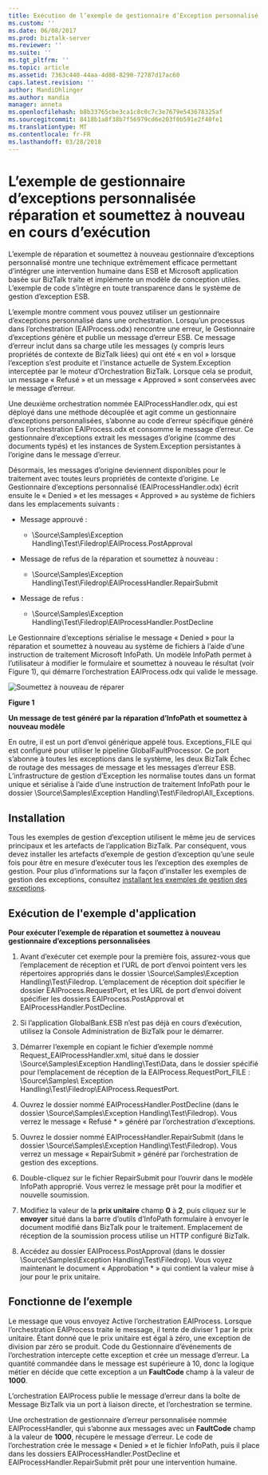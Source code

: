 ```yaml
---
title: Exécution de l’exemple de gestionnaire d’Exception personnalisé réparation et soumettez à nouveau | Documents Microsoft
ms.custom: ''
ms.date: 06/08/2017
ms.prod: biztalk-server
ms.reviewer: ''
ms.suite: ''
ms.tgt_pltfrm: ''
ms.topic: article
ms.assetid: 7363c440-44aa-4d08-8290-72787d17ac60
caps.latest.revision: ''
author: MandiOhlinger
ms.author: mandia
manager: anneta
ms.openlocfilehash: b8b33765cbe3ca1c8c0c7c3e7679e543678325af
ms.sourcegitcommit: 8418b1a8f38b7f56979cd6e203f0b591e2f40fe1
ms.translationtype: MT
ms.contentlocale: fr-FR
ms.lasthandoff: 03/28/2018
---
```

# <a name="running-the-repair-and-resubmit-custom-exception-handler-sample"></a>L’exemple de gestionnaire d’exceptions personnalisée réparation et soumettez à nouveau en cours d’exécution
L’exemple de réparation et soumettez à nouveau gestionnaire d’exceptions personnalisé montre une technique extrêmement efficace permettant d’intégrer une intervention humaine dans ESB et Microsoft application basée sur BizTalk traite et implémente un modèle de conception utiles. L’exemple de code s’intègre en toute transparence dans le système de gestion d’exception ESB.  
  
 L’exemple montre comment vous pouvez utiliser un gestionnaire d’exceptions personnalisé dans une orchestration. Lorsqu’un processus dans l’orchestration (EAIProcess.odx) rencontre une erreur, le Gestionnaire d’exceptions génère et publie un message d’erreur ESB. Ce message d’erreur inclut dans sa charge utile les messages (y compris leurs propriétés de contexte de BizTalk liées) qui ont été « en vol » lorsque l’exception s’est produite et l’instance actuelle de System.Exception interceptée par le moteur d’Orchestration BizTalk. Lorsque cela se produit, un message « Refusé » et un message « Approved » sont conservées avec le message d’erreur.  
  
 Une deuxième orchestration nommée EAIProcessHandler.odx, qui est déployé dans une méthode découplée et agit comme un gestionnaire d’exceptions personnalisées, s’abonne au code d’erreur spécifique généré dans l’orchestration EAIProcess.odx et consomme le message d’erreur. Ce gestionnaire d’exceptions extrait les messages d’origine (comme des documents typés) et les instances de System.Exception persistantes à l’origine dans le message d’erreur.  
  
 Désormais, les messages d’origine deviennent disponibles pour le traitement avec toutes leurs propriétés de contexte d’origine. Le Gestionnaire d’exceptions personnalisé (EAIProcessHandler.odx) écrit ensuite le « Denied » et les messages « Approved » au système de fichiers dans les emplacements suivants :  
  
-   Message approuvé :  
  
    -   \Source\Samples\Exception Handling\Test\Filedrop\EAIProcess.PostApproval  
  
-   Message de refus de la réparation et soumettez à nouveau :  
  
    -   \Source\Samples\Exception Handling\Test\Filedrop\EAIProcessHandler.RepairSubmit  
  
-   Message de refus :  
  
    -   \Source\Samples\Exception Handling\Test\Filedrop\EAIProcessHandler.PostDecline  
  
 Le Gestionnaire d’exceptions sérialise le message « Denied » pour la réparation et soumettez à nouveau au système de fichiers à l’aide d’une instruction de traitement Microsoft InfoPath. Un modèle InfoPath permet à l’utilisateur à modifier le formulaire et soumettez à nouveau le résultat (voir Figure 1), qui démarre l’orchestration EAIProcess.odx qui valide le message.  
  
 ![Soumettez à nouveau de réparer](../esb-toolkit/media/ch6-repairresubmit.gif "§ 6-RepairResubmit")  
  
 **Figure 1**  
  
 **Un message de test généré par la réparation d’InfoPath et soumettez à nouveau modèle**  
  
 En outre, il est un port d’envoi générique appelé tous. Exceptions_FILE qui est configuré pour utiliser le pipeline GlobalFaultProcessor. Ce port s’abonne à toutes les exceptions dans le système, les deux BizTalk Échec de routage des messages de message et les messages d’erreur ESB. L’infrastructure de gestion d’Exception les normalise toutes dans un format unique et sérialise à l’aide d’une instruction de traitement InfoPath pour le dossier \Source\Samples\Exception Handling\Test\Filedrop\All_Exceptions.  
  
## <a name="installation"></a>Installation  
 Tous les exemples de gestion d’exception utilisent le même jeu de services principaux et les artefacts de l’application BizTalk. Par conséquent, vous devez installer les artefacts d’exemple de gestion d’exception qu’une seule fois pour être en mesure d’exécuter tous les l’exception des exemples de gestion. Pour plus d’informations sur la façon d’installer les exemples de gestion des exceptions, consultez [installant les exemples de gestion des exceptions](../esb-toolkit/installing-the-exception-management-samples.md).  
  
## <a name="running-the-sample-application"></a>Exécution de l'exemple d'application  
 **Pour exécuter l’exemple de réparation et soumettez à nouveau gestionnaire d’exceptions personnalisées**  
  
1.  Avant d’exécuter cet exemple pour la première fois, assurez-vous que l’emplacement de réception et l’URL de port d’envoi pointent vers les répertoires appropriés dans le dossier \Source\Samples\Exception Handling\Test\Filedrop. L’emplacement de réception doit spécifier le dossier EAIProcess.RequestPort, et les URL de port d’envoi doivent spécifier les dossiers EAIProcess.PostApproval et EAIProcessHandler.PostDecline.  
  
2.  Si l’application GlobalBank.ESB n’est pas déjà en cours d’exécution, utilisez la Console Administration de BizTalk pour le démarrer.  
  
3.  Démarrer l’exemple en copiant le fichier d’exemple nommé Request_EAIProcessHandler.xml, situé dans le dossier \Source\Samples\Exception Handling\Test\Data, dans le dossier spécifié pour l’emplacement de réception de la EAIProcess.RequestPort_FILE : \Source\Samples\ Exception Handling\Test\Filedrop\EAIProcess.RequestPort.  
  
4.  Ouvrez le dossier nommé EAIProcessHandler.PostDecline (dans le dossier \Source\Samples\Exception Handling\Test\Filedrop). Vous verrez le message « Refusé * » généré par l’orchestration d’exceptions.  
  
5.  Ouvrez le dossier nommé EAIProcessHandler.RepairSubmit (dans le dossier \Source\Samples\Exception Handling\Test\Filedrop). Vous verrez un message « RepairSubmit » généré par l’orchestration de gestion des exceptions.  
  
6.  Double-cliquez sur le fichier RepairSubmit pour l’ouvrir dans le modèle InfoPath approprié. Vous verrez le message prêt pour la modifier et nouvelle soumission.  
  
7.  Modifiez la valeur de la **prix unitaire** champ **0** à **2**, puis cliquez sur le **envoyer** situé dans la barre d’outils d’InfoPath formulaire à envoyer le document modifié dans BizTalk pour le traitement. Emplacement de réception de la soumission process utilise un HTTP configuré BizTalk.  
  
8.  Accédez au dossier EAIProcess.PostApproval (dans le dossier \Source\Samples\Exception Handling\Test\Filedrop). Vous voyez maintenant le document « Approbation * » qui contient la valeur mise à jour pour le prix unitaire.  
  
## <a name="how-the-sample-works"></a>Fonctionne de l’exemple  
 Le message que vous envoyez Active l’orchestration EAIProcess. Lorsque l’orchestration EAIProcess traite le message, il tente de diviser 1 par le prix unitaire. Étant donné que le prix unitaire est égal à zéro, une exception de division par zéro se produit. Code du Gestionnaire d’événements de l’orchestration intercepte cette exception et crée un message d’erreur. La quantité commandée dans le message est supérieure à 10, donc la logique métier en décide que cette exception a un **FaultCode** champ à la valeur de **1000**.  
  
 L’orchestration EAIProcess publie le message d’erreur dans la boîte de Message BizTalk via un port à liaison directe, et l’orchestration se termine.  
  
 Une orchestration de gestionnaire d’erreur personnalisée nommée EAIProcessHandler, qui s’abonne aux messages avec un **FaultCode** champ à la valeur de **1000**, récupère le message d’erreur. Le code de l’orchestration crée le message « Denied » et le fichier InfoPath, puis il place dans les dossiers EAIProcessHandler.PostDecline et EAIProcessHandler.RepairSubmit prêt pour une intervention humaine.